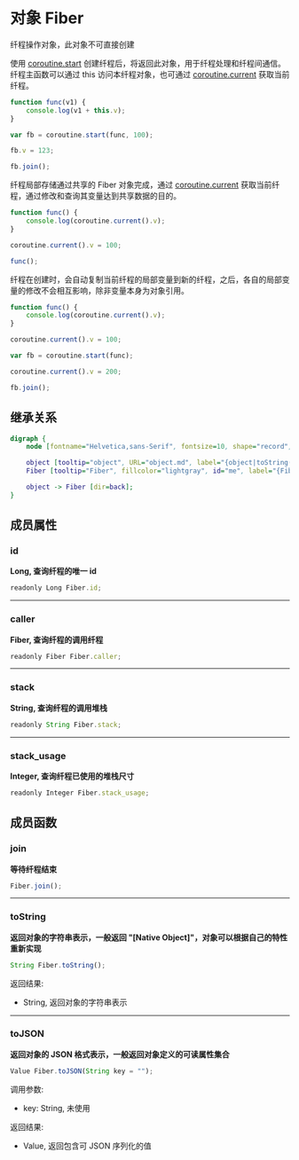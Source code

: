 # 对象 Fiber
纤程操作对象，此对象不可直接创建

使用 [coroutine.start](../../module/ifs/coroutine.md#start) 创建纤程后，将返回此对象，用于纤程处理和纤程间通信。
纤程主函数可以通过 this 访问本纤程对象，也可通过 [coroutine.current](../../module/ifs/coroutine.md#current) 获取当前纤程。

```JavaScript
function func(v1) {
    console.log(v1 + this.v);
}

var fb = coroutine.start(func, 100);

fb.v = 123;

fb.join();
```

纤程局部存储通过共享的 Fiber 对象完成，通过 [coroutine.current](../../module/ifs/coroutine.md#current) 获取当前纤程，通过修改和查询其变量达到共享数据的目的。

```JavaScript
function func() {
    console.log(coroutine.current().v);
}

coroutine.current().v = 100;

func();
```

纤程在创建时，会自动复制当前纤程的局部变量到新的纤程，之后，各自的局部变量的修改不会相互影响，除非变量本身为对象引用。

```JavaScript
function func() {
    console.log(coroutine.current().v);
}

coroutine.current().v = 100;

var fb = coroutine.start(func);

coroutine.current().v = 200;

fb.join();
```

## 继承关系
```dot
digraph {
    node [fontname="Helvetica,sans-Serif", fontsize=10, shape="record", style="filled", fillcolor="white"];

    object [tooltip="object", URL="object.md", label="{object|toString()\ltoJSON()\l}"];
    Fiber [tooltip="Fiber", fillcolor="lightgray", id="me", label="{Fiber|id\lcaller\lstack\lstack_usage\l|join()\l}"];

    object -> Fiber [dir=back];
}
```

## 成员属性
        
### id
**Long, 查询纤程的唯一 id**

```JavaScript
readonly Long Fiber.id;
```

--------------------------
### caller
**Fiber, 查询纤程的调用纤程**

```JavaScript
readonly Fiber Fiber.caller;
```

--------------------------
### stack
**String, 查询纤程的调用堆栈**

```JavaScript
readonly String Fiber.stack;
```

--------------------------
### stack_usage
**Integer, 查询纤程已使用的堆栈尺寸**

```JavaScript
readonly Integer Fiber.stack_usage;
```

## 成员函数
        
### join
**等待纤程结束**

```JavaScript
Fiber.join();
```

--------------------------
### toString
**返回对象的字符串表示，一般返回 "[Native Object]"，对象可以根据自己的特性重新实现**

```JavaScript
String Fiber.toString();
```

返回结果:
* String, 返回对象的字符串表示

--------------------------
### toJSON
**返回对象的 JSON 格式表示，一般返回对象定义的可读属性集合**

```JavaScript
Value Fiber.toJSON(String key = "");
```

调用参数:
* key: String, 未使用

返回结果:
* Value, 返回包含可 JSON 序列化的值

